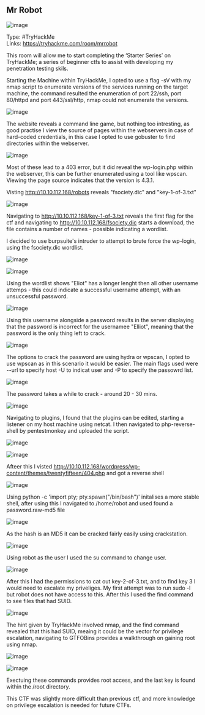 ## Mr Robot

![image](https://user-images.githubusercontent.com/74746341/170728675-20d8c6bf-2d55-4efe-ae95-9a25a6a9b9ed.png)

Type: #TryHackMe <br>
Links: https://tryhackme.com/room/mrrobot <br>

This room will allow me to start completing the ‘Starter Series’ on TryHackMe; a series of beginner ctfs to assist with developing my penetration testing skils.

Starting the Machine within TryHackMe, I opted to use a flag -sV with my nmap script to enumerate versions of the services running on the target machine, the command resulted the enumeration of port 22/ssh, port 80/httpd and port 443/ssl/http, nmap could not enumerate the versions.

![image](https://user-images.githubusercontent.com/74746341/170729074-7679a44c-c1a9-4ac9-8658-81ce7f6f370d.png)

The website reveals a command line game, but nothing too intresting, as good practise I view the source of pages within the webservers in case of hard-coded credentials, in this case I opted to use gobuster to find directories within the webserver.

![image](https://user-images.githubusercontent.com/74746341/170729623-3dce7ab6-1bba-4733-8949-132218f9e894.png)

Most of these lead to a 403 error, but it did reveal the wp-login.php within the webserver, this can be further enumerated using a tool like wpscan. Viewing the page source indicates that the version is 4.3.1.

Visting http://10.10.112.168/robots reveals "fsociety.dic" and "key-1-of-3.txt"

![image](https://user-images.githubusercontent.com/74746341/170730642-26dc608f-ed4d-43a5-bb97-c394ac559893.png)

Navigating to http://10.10.112.168/key-1-of-3.txt reveals the first flag for the ctf and navigating to http://10.10.112.168/fsociety.dic starts a download, the file contains a number of names - possible indicating a wordlist.

I decided to use burpsuite's intruder to attempt to brute force the wp-login, using the fsociety.dic wordlist.

![image](https://user-images.githubusercontent.com/74746341/170731468-087ba69b-f20e-43d8-85f4-6fb68ccf04ed.png)
 
![image](https://user-images.githubusercontent.com/74746341/170731409-b7210bd4-dcb4-4872-88fa-6abea3da396b.png)

Using the wordlist shows "Eliot" has a longer lenght then all other username attemps - this could indicate a successful username attempt, with an unsuccessful password.

![image](https://user-images.githubusercontent.com/74746341/170731842-ac737feb-6df1-4ff5-8169-148c2c1b8650.png)

Using this username alongside a password results in the server displaying that the password is incorrect for the usernamee "Elliot", meaning that the password is the only thing left to crack.

![image](https://user-images.githubusercontent.com/74746341/170732053-8827fb7c-9adb-457b-8c83-4942f1baf14f.png)

The options to crack the password are using hydra or wpscan, I opted to use wpscan as in this scenario it would be easier. The main flags used were --url to specify host -U to indicat user and -P to specify the passowrd list.

![image](https://user-images.githubusercontent.com/74746341/170732741-1e566a01-1ac5-48f2-b740-5009998d2523.png)

The password takes a while to crack - around 20 - 30 mins.

![image](https://user-images.githubusercontent.com/74746341/170735325-e11639c5-a66e-412c-830d-e79d085da820.png)

Navigating to plugins, I found that the plugins can be edited, starting a listener on my host machine using netcat. I then navigated to php-reverse-shell by pentestmonkey and uploaded the script.

![image](https://user-images.githubusercontent.com/74746341/170735725-8c548048-5eae-444c-a6ce-fc246f3c8895.png)

![image](https://user-images.githubusercontent.com/74746341/170735603-5067def7-a4cb-4069-b422-c2d84f48546f.png)

Afteer this I visted http://10.10.112.168/wordpress/wp-content/themes/twentyfifteen/404.php and got a reverse shell

![image](https://user-images.githubusercontent.com/74746341/170736286-ba46c62c-9bfd-491c-94f7-e1933c668f1c.png)

Using python -c 'import pty; pty.spawn("/bin/bash")' initalises a more stable shell, after using this I navigated to /home/robot and used found a password.raw-md5 file

![image](https://user-images.githubusercontent.com/74746341/170736594-976dde29-f0c0-4a39-a2ff-7174664de26b.png)

As the hash is an MD5 it can be cracked fairly easily using crackstation.

![image](https://user-images.githubusercontent.com/74746341/170736886-b620e16e-45b9-43b9-b62f-a7d420099e88.png)

Using robot as the user I used the su command to change user.

![image](https://user-images.githubusercontent.com/74746341/170737147-12cd7e22-b526-488e-bb46-a17811aa74d8.png)

After this I had the permissions to cat out key-2-of-3.txt, and to find key 3 I would need to escalate my priveliges. My first attempt was to run sudo -l but robot does not have access to this. After this I used the find command to see files that had SUID.

![image](https://user-images.githubusercontent.com/74746341/170737735-2ccbedb5-ebf3-462e-aa4e-d23c3c069292.png)

The hint given by TryHackMe involved nmap, and the find command revealed that this had SUID, meaing it could be the vector for privilege escalation, navigating to GTFOBins provides a walkthrough on gaining root using nmap.

![image](https://user-images.githubusercontent.com/74746341/170737951-fa305e10-fc6c-4371-9e20-99afa68c1058.png)

![image](https://user-images.githubusercontent.com/74746341/170738206-de9142f9-fa68-42b9-8288-8fd4a4912fba.png)

Exectuing these commands provides root access, and the last key is found within the /root directory.

This CTF was slightly more difficult than previous ctf, and more knowledge on privilege escalation is needed for future CTFs.
